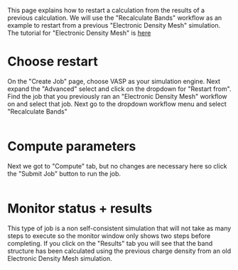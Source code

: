 <!-- by MH -->

This page explains how to restart a calculation from the results of a previous calculation.  We will use the "Recalculate Bands" workflow as an example to restart from a previous "Electronic Density Mesh" simulation. The tutorial for "Electronic Density Mesh" is [here](../dft/electronic/electronic-density-mesh.md)

# Choose restart

On the "Create Job" page, choose VASP as your simulation engine. Next expand the "Advanced" select and click on the dropdown for "Restart from".  Find the job that you previously ran an "Electronic Density Mesh" workflow on and select that job.  Next go to the dropdown workflow menu and select "Recalculate Bands"

<img data-gifffer="/images/tutorials/RestartSelect.gif" />

# Compute parameters

Next we got to "Compute" tab, but no changes are necessary here so click the "Submit Job" button to run the job.

<img data-gifffer="/images/tutorials/RestartSubmit.gif" />

# Monitor status + results

This type of job is a non self-consistent simulation that will not take as many steps to execute so the monitor window only shows two steps before completing.  If you click on the "Results" tab you will see that the band structure has been calculated using the previous charge density from an old Electronic Density Mesh simulation.

<img data-gifffer="/images/tutorials/RestartResults.gif" />

